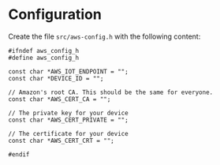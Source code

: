# Configuration

Create the file ```src/aws-config.h``` with the following content:
```
#ifndef aws_config_h
#define aws_config_h

const char *AWS_IOT_ENDPOINT = "";
const char *DEVICE_ID = "";

// Amazon's root CA. This should be the same for everyone.
const char *AWS_CERT_CA = "";

// The private key for your device
const char *AWS_CERT_PRIVATE = "";

// The certificate for your device
const char *AWS_CERT_CRT = "";

#endif
```